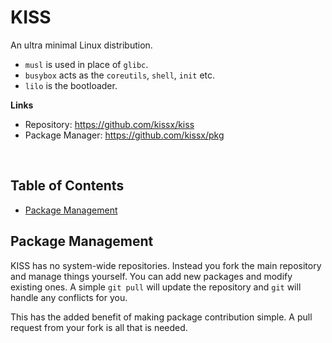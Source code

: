 # KISS

An ultra minimal Linux distribution.

- `musl` is used in place of `glibc`.
- `busybox` acts as the `coreutils`, `shell`, `init` etc.
- `lilo` is the bootloader.


**Links**

- Repository: <https://github.com/kissx/kiss>
- Package Manager: <https://github.com/kissx/pkg>

<br>

## Table of Contents

<!-- vim-markdown-toc GFM -->

* [Package Management](#package-management)

<!-- vim-markdown-toc -->

## Package Management

KISS has no system-wide repositories. Instead you fork the main repository and manage things yourself. You can add new packages and modify existing ones. A simple `git pull` will update the repository and `git` will handle any conflicts for you.

This has the added benefit of making package contribution simple. A pull request from your fork is all that is needed.
